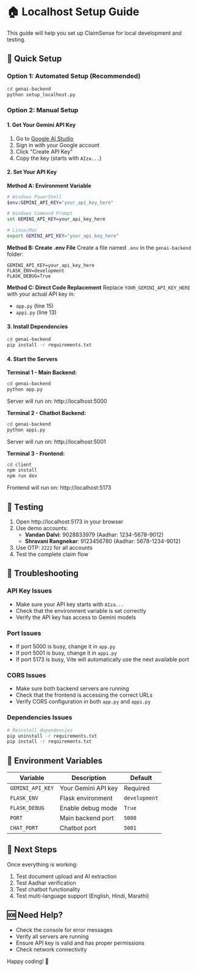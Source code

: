 # 🏠 Localhost Setup Guide

This guide will help you set up ClaimSense for local development and testing.

## 🚀 Quick Setup

### Option 1: Automated Setup (Recommended)
```bash
cd genai-backend
python setup_localhost.py
```

### Option 2: Manual Setup

#### 1. Get Your Gemini API Key
1. Go to [Google AI Studio](https://makersuite.google.com/app/apikey)
2. Sign in with your Google account
3. Click "Create API Key"
4. Copy the key (starts with `AIza...`)

#### 2. Set Your API Key

**Method A: Environment Variable**
```bash
# Windows PowerShell
$env:GEMINI_API_KEY="your_api_key_here"

# Windows Command Prompt
set GEMINI_API_KEY=your_api_key_here

# Linux/Mac
export GEMINI_API_KEY="your_api_key_here"
```

**Method B: Create .env File**
Create a file named `.env` in the `genai-backend` folder:
```env
GEMINI_API_KEY=your_api_key_here
FLASK_ENV=development
FLASK_DEBUG=True
```

**Method C: Direct Code Replacement**
Replace `YOUR_GEMINI_API_KEY_HERE` with your actual API key in:
- `app.py` (line 15)
- `appi.py` (line 13)

#### 3. Install Dependencies
```bash
cd genai-backend
pip install -r requirements.txt
```

#### 4. Start the Servers

**Terminal 1 - Main Backend:**
```bash
cd genai-backend
python app.py
```
Server will run on: http://localhost:5000

**Terminal 2 - Chatbot Backend:**
```bash
cd genai-backend
python appi.py
```
Server will run on: http://localhost:5001

**Terminal 3 - Frontend:**
```bash
cd client
npm install
npm run dev
```
Frontend will run on: http://localhost:5173

## 🧪 Testing

1. Open http://localhost:5173 in your browser
2. Use demo accounts:
   - **Vandan Dalvi**: 9028833979 (Aadhar: 1234-5678-9012)
   - **Shravani Rangnekar**: 9123456780 (Aadhar: 5678-1234-9012)
3. Use OTP: `2222` for all accounts
4. Test the complete claim flow

## 🔧 Troubleshooting

### API Key Issues
- Make sure your API key starts with `AIza...`
- Check that the environment variable is set correctly
- Verify the API key has access to Gemini models

### Port Issues
- If port 5000 is busy, change it in `app.py`
- If port 5001 is busy, change it in `appi.py`
- If port 5173 is busy, Vite will automatically use the next available port

### CORS Issues
- Make sure both backend servers are running
- Check that the frontend is accessing the correct URLs
- Verify CORS configuration in both `app.py` and `appi.py`

### Dependencies Issues
```bash
# Reinstall dependencies
pip uninstall -r requirements.txt
pip install -r requirements.txt
```

## 📝 Environment Variables

| Variable | Description | Default |
|----------|-------------|---------|
| `GEMINI_API_KEY` | Your Gemini API key | Required |
| `FLASK_ENV` | Flask environment | `development` |
| `FLASK_DEBUG` | Enable debug mode | `True` |
| `PORT` | Main backend port | `5000` |
| `CHAT_PORT` | Chatbot port | `5001` |

## 🎯 Next Steps

Once everything is working:
1. Test document upload and AI extraction
2. Test Aadhar verification
3. Test chatbot functionality
4. Test multi-language support (English, Hindi, Marathi)

## 🆘 Need Help?

- Check the console for error messages
- Verify all servers are running
- Ensure API key is valid and has proper permissions
- Check network connectivity

Happy coding! 🚀 